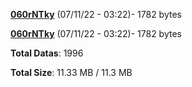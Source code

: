 [**060rNTky**](/data/060rNTky.txt) (07/11/22 - 03:22)- 1782 bytes

[**060rNTky**](/data/060rNTky.txt) (07/11/22 - 03:22)- 1782 bytes

**Total Datas**: 1996

**Total Size**: 11.33 MB / 11.3 MB